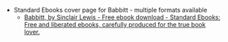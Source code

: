 - Standard Ebooks cover page for Babbitt - multiple formats available
	- [Babbitt, by Sinclair Lewis - Free ebook download - Standard Ebooks: Free and liberated ebooks, carefully produced for the true book lover.](https://standardebooks.org/ebooks/sinclair-lewis/babbitt)